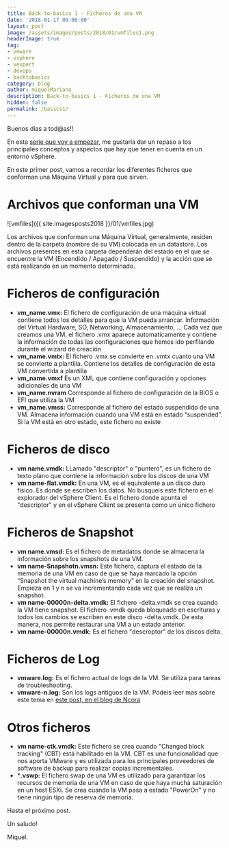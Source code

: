 ```yaml
---
title: Back-to-basics 1 - Ficheros de una VM
date: '2018-01-17 00:00:00'
layout: post
image: /assets/images/posts/2018/01/vmfiles1.png
headerImage: true
tag:
- vmware
- vsphere
- vexpert
- devops
- backtobasics
category: blog
author: miquelMariano
description: Back-to-basics 1 - Ficheros de una VM
hidden: false
permalink: /basics1/
---
```


Buenos dias a tod@as!!

En esta [serie que voy a empezar](https://miquelmariano.github.io/tags/#backtobasics), me gustaría dar un repaso a los principales conceptos y aspectos que hay que tener en cuenta en un entorno vSphere.

En este primer post, vamos a recordar los diferentes ficheros que conforman una Máquina Virtual y para que sirven.

# Archivos que conforman una VM

![vmfiles]({{ site.imagesposts2018 }}/01/vmfiles.jpg)

Los archivos que conforman una Máquina Virtual, generalmente, residen dentro de la carpeta (nombre de su VM) colocada en un datastore. Los archivos presentes en esta carpeta dependerán del estado en el que se encuentre la VM (Encendido / Apagado / Suspendido) y la acción que se está realizando en un momento determinado.

# Ficheros de configuración

+ **vm_name.vmx:**	El fichero de configuración de una máquina virtual contiene todos los detalles para que la VM pueda arrancar. Información del Virtual Hardware, SO, Networking, Almacenamiento, ...
Cada vez que creamos una VM, el fichero .vmx aparece automaticamente y contiene la información de todas las configuraciones que hemos ido perfilando durante el wizard de creación
+ **vm_name.vmtx:** El fichero .vmx se convierte en .vmtx cuanto una VM se convierte a plantilla. Contiene los detalles de configuración de esta VM convertida a plantilla
+ **vm_name.vmxf**	Es un XML que contiene configuración y opciones adicionales de una VM
+ **vm_name.nvram**	Corresponde al fichero de configuración de la BIOS o EFI que utiliza la VM
+ **vm_name.vmss:** Corresponde al fichero del estado suspendido de una VM. Almacena información cuando una VM está en estado “suspended”. Si la VM está en otro estado, este fichero no existe

# Ficheros de disco

+ **vm name.vmdk:**	LLamado "descriptor" o "puntero", es un fichero de texto plano que contiene la información sobre los discos de una VM
+ **vm name-flat.vmdk:** En una VM, es el equivalente a un disco duro físico. Es donde se escriben los datos. No busqueis este fichero en el explorador del vSphere Client. Es el fichero donde apunta el "descriptor" y en el vSphere Client se presenta como un único fichero

# Ficheros de Snapshot

+ **vm name.vmsd:**	Es el fichero de metadatos donde se almacena la información sobre los snapshots de una VM.
+ **vm name-Snapshotn.vmsn:** Este fichero, captura el estado de la memoria de una VM en caso de que se haya marcado la opción “Snapshot the virtual machine’s memory” en la creación del snapshot. Empieza en 1 y n se va incrementando cada vez que se realiza un snapshot.
+ **vm name-00000n-delta.vmdk:** El fichero -delta.vmdk se crea cuando la VM tiene snapshot. El fichero .vmdk queda bloqueado en escrituras y todos los cambios se escriben en este disco -delta.vmdk. De esta manera, nos permite restaurar una VM a un estado anterior.
+ **vm name-00000n.vmdk:**	Es el fichero "descroptor" de los discos delta.

# Ficheros de Log

+ **vmware.log:** Es el fichero actual de logs de la VM. Se utiliza para tareas de troubleshooting.
+ **vmware-n.log:**	Son los logs antiguos de la VM. Podeis leer mas sobre este tema en [este post, en el blog de Ncora](https://www.ncora.com/blog/configuracion-de-logs-en-maquinas-virtuales/)

# Otros ficheros

+ **vm name-ctk.vmdk:**	Este fichero se crea cuando  "Changed block tracking" (CBT) está habilitado en la VM. CBT es una funcionalidad que nos aporta VMware y es utilizada para los principales proveedores de software de backup para realizar copias incrementales.
+ ***.vswp:** El fichero swap de una VM es utilizado para garantizar los recursos de memoria de una VM en caso de que haya mucha saturación en un host ESXi. Se crea cuando la VM pasa a estado "PowerOn" y no tiene ningún tipo de reserva de memoria.
 

Hasta el próximo post.

Un saludo!

Miquel.

